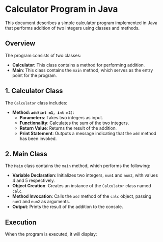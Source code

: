 # Calculator Program in Java

This document describes a simple calculator program implemented in Java that performs addition of two integers using classes and methods.

## Overview

The program consists of two classes:

- **Calculator**: This class contains a method for performing addition.
- **Main**: This class contains the `main` method, which serves as the entry point for the program.

## 1. Calculator Class

The `Calculator` class includes:

- **Method: `add(int n1, int n2)`**:
  - **Parameters**: Takes two integers as input.
  - **Functionality**: Calculates the sum of the two integers.
  - **Return Value**: Returns the result of the addition.
  - **Print Statement**: Outputs a message indicating that the `add` method has been invoked.

## 2. Main Class

The `Main` class contains the `main` method, which performs the following:

- **Variable Declaration**: Initializes two integers, `num1` and `num2`, with values 4 and 5 respectively.
- **Object Creation**: Creates an instance of the `Calculator` class named `calc`.
- **Method Invocation**: Calls the `add` method of the `calc` object, passing `num1` and `num2` as arguments.
- **Output**: Prints the result of the addition to the console.

## Execution

When the program is executed, it will display:

